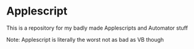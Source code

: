 # Applescript
This is a repository for my badly made Applescripts and Automator stuff

Note: Applescript is literally the worst not as bad as VB though
